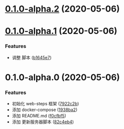 # [0.1.0-alpha.2](https://github.com/imsunhao/student-management-system/compare/v0.1.0-alpha.1...v0.1.0-alpha.2) (2020-05-06)



# [0.1.0-alpha.1](https://github.com/imsunhao/student-management-system/compare/v0.1.0-alpha.0...v0.1.0-alpha.1) (2020-05-06)


### Features

* 调整 脚本 ([b1645e7](https://github.com/imsunhao/student-management-system/commit/b1645e73fb7d9c37f76196bf8b39aa59f878e3fb))



# 0.1.0-alpha.0 (2020-05-06)


### Features

* 初始化 web-steps 框架 ([7922c2b](https://github.com/imsunhao/student-management-system/commit/7922c2b855ff26cdb120b3e6f1ddb47650320943))
* 添加 docker-compose ([1938ba2](https://github.com/imsunhao/student-management-system/commit/1938ba2669275427fd6574eb423a4e8c1a696878))
* 添加 README.md ([f0cfbf5](https://github.com/imsunhao/student-management-system/commit/f0cfbf5fcd54746d631cd1a798a06d014256b4d2))
* 添加 更新服务器脚本 ([82c4eb4](https://github.com/imsunhao/student-management-system/commit/82c4eb49231245f7a451d392151afad6b6661af7))



